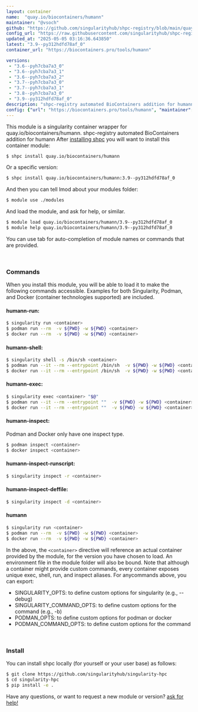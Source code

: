 ```yaml
---
layout: container
name:  "quay.io/biocontainers/humann"
maintainer: "@vsoch"
github: "https://github.com/singularityhub/shpc-registry/blob/main/quay.io/biocontainers/humann/container.yaml"
config_url: "https://raw.githubusercontent.com/singularityhub/shpc-registry/main/quay.io/biocontainers/humann/container.yaml"
updated_at: "2025-05-05 03:16:36.643850"
latest: "3.9--py312hdfd78af_0"
container_url: "https://biocontainers.pro/tools/humann"

versions:
 - "3.6--pyh7cba7a3_0"
 - "3.6--pyh7cba7a3_1"
 - "3.6--pyh7cba7a3_2"
 - "3.7--pyh7cba7a3_0"
 - "3.7--pyh7cba7a3_1"
 - "3.8--pyh7cba7a3_0"
 - "3.9--py312hdfd78af_0"
description: "shpc-registry automated BioContainers addition for humann"
config: {"url": "https://biocontainers.pro/tools/humann", "maintainer": "@vsoch", "description": "shpc-registry automated BioContainers addition for humann", "latest": {"3.9--py312hdfd78af_0": "sha256:5d4ad5983b133477b1738c0cc3505f60245836c3790db39361fa7a2c0fa84abf"}, "tags": {"3.6--pyh7cba7a3_0": "sha256:7b9093898aa115471daf054d4baf0aa4ab4d1af39d077812f7445d5b3fd766f0", "3.6--pyh7cba7a3_1": "sha256:8475bb77f9eeeb272819f4ce97e92db56c0be6d98fde5be0b8631d8908b1f553", "3.6--pyh7cba7a3_2": "sha256:ff4ec1968d8e8b29b85d146cbf3486e601a6e63f7e3cf5d8fef954bf61a2f09d", "3.7--pyh7cba7a3_0": "sha256:afb42d2804535caada5c8edc0344dceb0777e94ae5b0680cacddd628441a6079", "3.7--pyh7cba7a3_1": "sha256:577a71dbd24530f0905bc01f4a715d47a684a4feb237e4e5a3927fcb7ade473a", "3.8--pyh7cba7a3_0": "sha256:a8338668a9e62e8cbddb6d70ed4aaea939d5e7aea2cf479cdb208bbf40452fad", "3.9--py312hdfd78af_0": "sha256:5d4ad5983b133477b1738c0cc3505f60245836c3790db39361fa7a2c0fa84abf"}, "docker": "quay.io/biocontainers/humann"}
---
```


This module is a singularity container wrapper for quay.io/biocontainers/humann.
shpc-registry automated BioContainers addition for humann
After [installing shpc](#install) you will want to install this container module:


```bash
$ shpc install quay.io/biocontainers/humann
```

Or a specific version:

```bash
$ shpc install quay.io/biocontainers/humann:3.9--py312hdfd78af_0
```

And then you can tell lmod about your modules folder:

```bash
$ module use ./modules
```

And load the module, and ask for help, or similar.

```bash
$ module load quay.io/biocontainers/humann/3.9--py312hdfd78af_0
$ module help quay.io/biocontainers/humann/3.9--py312hdfd78af_0
```

You can use tab for auto-completion of module names or commands that are provided.

<br>

### Commands

When you install this module, you will be able to load it to make the following commands accessible.
Examples for both Singularity, Podman, and Docker (container technologies supported) are included.

#### humann-run:

```bash
$ singularity run <container>
$ podman run --rm  -v ${PWD} -w ${PWD} <container>
$ docker run --rm  -v ${PWD} -w ${PWD} <container>
```

#### humann-shell:

```bash
$ singularity shell -s /bin/sh <container>
$ podman run --it --rm --entrypoint /bin/sh  -v ${PWD} -w ${PWD} <container>
$ docker run --it --rm --entrypoint /bin/sh  -v ${PWD} -w ${PWD} <container>
```

#### humann-exec:

```bash
$ singularity exec <container> "$@"
$ podman run --it --rm --entrypoint ""  -v ${PWD} -w ${PWD} <container> "$@"
$ docker run --it --rm --entrypoint ""  -v ${PWD} -w ${PWD} <container> "$@"
```

#### humann-inspect:

Podman and Docker only have one inspect type.

```bash
$ podman inspect <container>
$ docker inspect <container>
```

#### humann-inspect-runscript:

```bash
$ singularity inspect -r <container>
```

#### humann-inspect-deffile:

```bash
$ singularity inspect -d <container>
```



#### humann

```bash
$ singularity run <container>
$ podman run --rm  -v ${PWD} -w ${PWD} <container>
$ docker run --rm  -v ${PWD} -w ${PWD} <container>
```


In the above, the `<container>` directive will reference an actual container provided
by the module, for the version you have chosen to load. An environment file in the
module folder will also be bound. Note that although a container
might provide custom commands, every container exposes unique exec, shell, run, and
inspect aliases. For anycommands above, you can export:

 - SINGULARITY_OPTS: to define custom options for singularity (e.g., --debug)
 - SINGULARITY_COMMAND_OPTS: to define custom options for the command (e.g., -b)
 - PODMAN_OPTS: to define custom options for podman or docker
 - PODMAN_COMMAND_OPTS: to define custom options for the command

<br>

### Install

You can install shpc locally (for yourself or your user base) as follows:

```bash
$ git clone https://github.com/singularityhub/singularity-hpc
$ cd singularity-hpc
$ pip install -e .
```

Have any questions, or want to request a new module or version? [ask for help!](https://github.com/singularityhub/singularity-hpc/issues)
